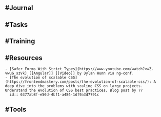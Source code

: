 ## #Journal
## #Tasks
## #Training
## #Resources
	- [Safer Forms With Strict Types](https://www.youtube.com/watch?v=Z-vwuG_szVk) [[Angular]] [[Video]] by Dylan Hunn via ng-conf.
	- [The evolution of scalable CSS](https://frontendmastery.com/posts/the-evolution-of-scalable-css/): A deep dive into the problems with scaling CSS on large projects. Understand the evolution of CSS best practices. Blog post by ??
	  id:: 6377ab8f-e56d-4bf1-a484-1df9a3d7791c
## #Tools